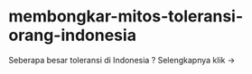 # membongkar-mitos-toleransi-orang-indonesia
 Seberapa besar toleransi di Indonesia ? Selengkapnya klik ->
